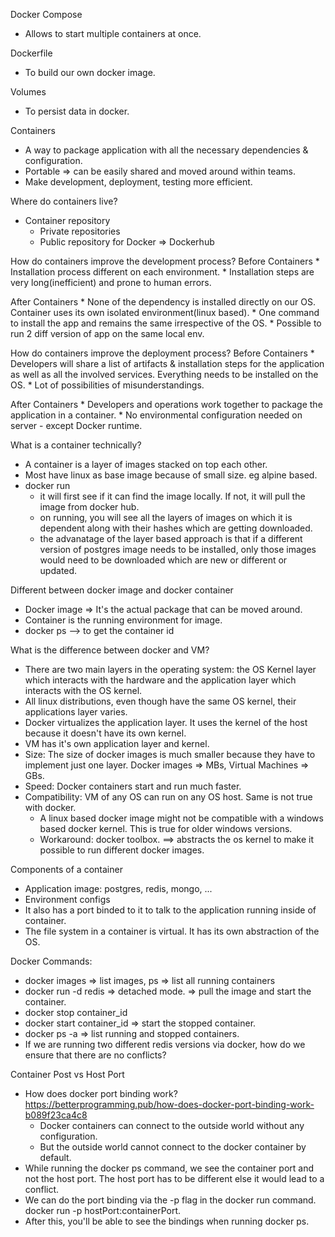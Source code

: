 Docker Compose
* Allows to start multiple containers at once.

Dockerfile
* To build our own docker image.

Volumes
* To persist data in docker.

Containers
* A way to package application with all the necessary dependencies & configuration.
* Portable => can be easily shared and moved around within teams.
* Make development, deployment, testing more efficient.

Where do containers live? 
* Container repository
    * Private repositories
    * Public repository for Docker => Dockerhub

How do containers improve the development process?
Before Containers
    * Installation process different on each environment.
    * Installation steps are very long(inefficient) and prone to human errors.

After Containers
    * None of the dependency is installed directly on our OS. Container uses its own isolated environment(linux based).
    * One command to install the app and remains the same irrespective of the OS.
    * Possible to run 2 diff version of app on the same local env.

How do containers improve the deployment process?
Before Containers
    * Developers will share a list of artifacts & installation steps for the application as well as all the involved services. Everything needs to be installed on the OS.
    * Lot of possibilities of misunderstandings.

After Containers
    * Developers and operations work together to package the application in a container.
    * No environmental configuration needed on server - except Docker runtime.


What is a container technically?
* A container is a layer of images stacked on top each other.
* Most have linux as base image because of small size. eg alpine based.
* docker run
    * it will first see if it can find the image locally. If not, it will pull the image from docker hub.
    * on running, you will see all the layers of images on which it is dependent along with their hashes which are getting downloaded.
    * the advanatage of the layer based approach is that if a different version of postgres image needs to be installed, only those images would need to be downloaded which are new or different or updated.

Different between docker image and docker container
* Docker image => It's the actual package that can be moved around.
* Container is the running environment for image.
* docker ps --> to get the container id

What is the difference between docker and VM?
* There are two main layers in the operating system: the OS Kernel layer which interacts with the hardware and the application layer which interacts with the OS kernel.
* All linux distributions, even though have the same OS kernel, their applications layer varies.
* Docker virtualizes the application layer. It uses the kernel of the host because it doesn't have its own kernel.
* VM has it's own application layer and kernel.
* Size: The size of docker images is much smaller because they have to implement just one layer. Docker images => MBs, Virtual Machines => GBs.
* Speed: Docker containers start and run much faster.
* Compatibility: VM of any OS can run on any OS host. Same is not true with docker.
    * A linux based docker image might not be compatible with a windows based docker kernel. This is true for older windows versions.
    * Workaround: docker toolbox. ==> abstracts the os kernel to make it possible to run different docker images.

Components of a container
* Application image: postgres, redis, mongo, ...
* Environment configs
* It also has a port binded to it to talk to the application running inside of container.
* The file system in a container is virtual. It has its own abstraction of the OS.

Docker Commands:
* docker images => list images, ps => list all running containers
* docker run -d redis => detached mode. => pull the image and start the container.
* docker stop container_id
* docker start container_id => start the stopped container.
* docker ps -a => list running and stopped containers.
* If we are running two different redis versions via docker, how do we ensure that there are no conflicts?

Container Post vs Host Port
* How does docker port binding work?
    https://betterprogramming.pub/how-does-docker-port-binding-work-b089f23ca4c8
    * Docker containers can connect to the outside world without any configuration.
    * But the outside world cannot connect to the docker container by default. 
* While running the docker ps command, we see the container port and not the host port. The host port has to be different else it would lead to a conflict.
* We can do the port binding via the -p flag in the docker run command.
    docker run -p hostPort:containerPort.
* After this, you'll be able to see the bindings when running docker ps.